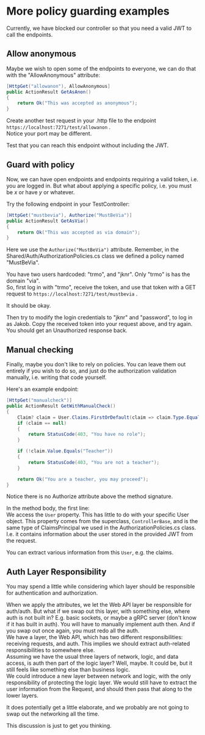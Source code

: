 # More policy guarding examples
Currently, we have blocked our controller so that you need a valid JWT to call the endpoints.

## Allow anonymous
Maybe we wish to open some of the endpoints to everyone, we can do that with the "AllowAnonymous" attribute:

```csharp
[HttpGet("allowanon"), AllowAnonymous]
public ActionResult GetAsAnon()
{
    return Ok("This was accepted as anonymous");
}
```

Create another test request in your .http file to the endpoint `https://localhost:7271/test/allowanon` .\
Notice your port may be different.

Test that you can reach this endpoint without including the JWT.

## Guard with policy
Now, we can have open endpoints and endpoints requiring a valid token, i.e. you are logged in. But what about applying a specific policy, i.e. you must be _x_ or have _y_ or whatever.

Try the following endpoint in your TestController:

```csharp
[HttpGet("mustbevia"), Authorize("MustBeVia")]
public ActionResult GetAsVia()
{
    return Ok("This was accepted as via domain");
}
```

Here we use the `Authorize("MustBeVia")` attribute. Remember, in the Shared/Auth/AuthorizationPolicies.cs class we defined a policy named "MustBeVia".

You have two users hardcoded: "trmo", and "jknr". Only "trmo" is has the domain "via".\
So, first log in with "trmo", receive the token, and use that token with a GET request to `https://localhost:7271/test/mustbevia` .

It should be okay.

Then try to modify the login credentials to "jknr" and "password", to log in as Jakob. Copy the received token into your request above, and try again. You should get an Unauthorized response back.

## Manual checking

Finally, maybe you don't like to rely on policies. You can leave them out entirely if you wish to do so, and just do the authorization validation manually, i.e. writing that code yourself.

Here's an example endpoint:

```csharp
[HttpGet("manualcheck")]
public ActionResult GetWithManualCheck()
{
    Claim? claim = User.Claims.FirstOrDefault(claim => claim.Type.Equals(ClaimTypes.Role));
    if (claim == null)
    {
        return StatusCode(403, "You have no role");
    }

    if (!claim.Value.Equals("Teacher"))
    {
        return StatusCode(403, "You are not a teacher");
    }

    return Ok("You are a teacher, you may proceed");
}
```

Notice there is no Authorize attribute above the method signature.

In the method body, the first line:\
We access the `User` property. This has little to do with your specific User object.
This property comes from the superclass, `ControllerBase`, and is the same type of ClaimsPrincipal we used in the AuthorizationPolicies.cs class. I.e. it contains information about the user stored in the provided JWT from the request.

You can extract various information from this `User`, e.g. the claims.

## Auth Layer Responsibility
You may spend a little while considering which layer should be responsible for authentication and authorization.

When we apply the attributes, we let the Web API layer be responsible for auth/auth. But what if we swap out this layer, with something else, where auth is not built in? E.g. basic sockets, or maybe a gRPC server (don't know if it has built in auth). 
You will have to manually implement auth then. And if you swap out once again, you must redo all the auth.\
We have a layer, the Web API, which has two different responsibilities: receiving requests, and auth. This implies we should extract auth-related responsibilities to somewhere else.\
Assuming we have the usual three layers of network, logic, and data access, is auth then part of the logic layer? Well, maybe. It could be, but it still feels like something else than business logic.\
We could introduce a new layer between network and logic, with the only responsibility of protecting the logic layer. We would still have to extract the user information from the Request, and should then pass that along to the lower layers.

It does potentially get a little elaborate, and we probably are not going to swap out the networking all the time.

This discussion is just to get you thinking.